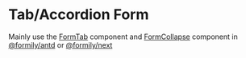 # Tab/Accordion Form

Mainly use the [FormTab](https://antd.formilyjs.org/components/form-tab) component and [FormCollapse](https://antd.formilyjs.org/components/form-collapse) component in [@formily/antd](https://antd.formilyjs.org) or [@formily/next](https://fusion.formilyjs.org)
